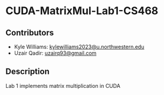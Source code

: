# CUDA-MatrixMul-Lab1-CS468

## Contributors
- Kyle Williams: [kylewilliams2023@u.northwestern.edu](mailto:kylewilliams2023@u.northwestern.edu)
- Uzair Qadir: [uzairq93@gmail.com](mailto:uzairq93@gmail.com)

## Description
Lab 1 implements matrix multiplication in CUDA
